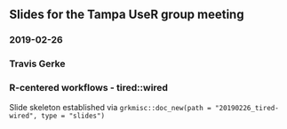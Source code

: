 ## Slides for the Tampa UseR group meeting
### 2019-02-26
### Travis Gerke
### R-centered workflows - tired::wired

Slide skeleton established via `grkmisc::doc_new(path = "20190226_tired-wired", type = "slides")`
